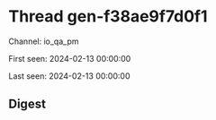 # Thread gen-f38ae9f7d0f1
Channel: io_qa_pm

First seen: 2024-02-13 00:00:00

Last seen: 2024-02-13 00:00:00

## Digest


